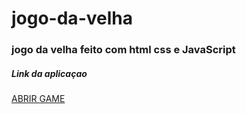 # jogo-da-velha
 <h3>jogo da velha feito com html css e JavaScript</h3>
 <h5>Link da aplicaçao</h5>
 <p> <a href="https://clever-frangollo-a94774.netlify.app/"</a> ABRIR GAME</p>
 
 
